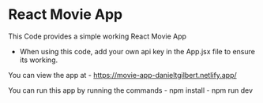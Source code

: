 # React Movie App

This Code provides a simple working React Movie App


- When using this code, add your own api key in the App.jsx file to ensure its working.


You can view the app at - https://movie-app-danieltgilbert.netlify.app/ 


You can run this app by running the commands
    - npm install
    - npm run dev